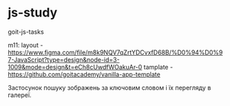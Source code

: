 # js-study

goit-js-tasks

m11: layout -
https://www.figma.com/file/m8k9NQV7qZrtYDCvxfD68B/%D0%94%D0%97-JavaScript?type=design&node-id=3-1009&mode=design&t=eCh8cUwdfWOakuAr-0
tamplate - https://github.com/goitacademy/vanilla-app-template

Застосунок пошуку зображень за ключовим словом і їх перегляду в галереї.
